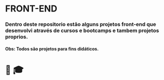 # FRONT-END 

### Dentro deste repositorio estão alguns projetos front-end que desenvolvi através de cursos e bootcamps e tambem projetos proprios.
#### Obs: Todos são projetos para fins didáticos.  

# :book: :mortar_board:


